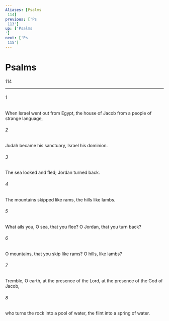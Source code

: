 ```yaml
---
Aliases: [Psalms 114]
previous: ['Ps 113']
up: ['Psalms']
next: ['Ps 115']
---
```

# Psalms 114

***
 

###### 1 
When Israel went out from Egypt,  the house of Jacob from a people of strange language,   

###### 2 
Judah became his sanctuary,  Israel his dominion.  

###### 3 
The sea looked and fled;  Jordan turned back.   

###### 4 
The mountains skipped like rams,  the hills like lambs.  

###### 5 
What ails you, O sea, that you flee?  O Jordan, that you turn back?   

###### 6 
O mountains, that you skip like rams?  O hills, like lambs?  

###### 7 
Tremble, O earth, at the presence of the Lord,  at the presence of the God of Jacob,   

###### 8 
who turns the rock into a pool of water,  the flint into a spring of water.
